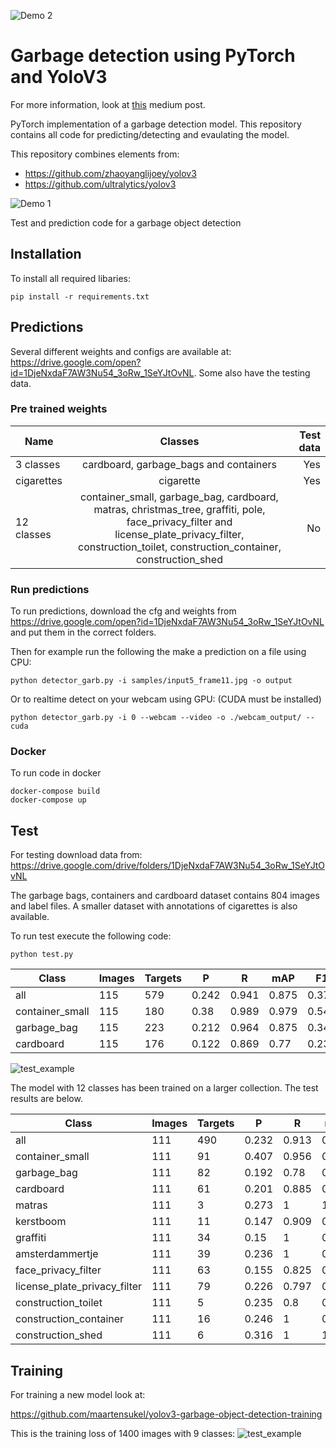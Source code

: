 ![Demo 2](https://github.com/maartensukel/yolov3-pytorch-garbage-detection/raw/master/demo/garb_demo_3.gif)

# Garbage detection using PyTorch and YoloV3

For more information, look at [this](https://medium.com/maarten-sukel/garbage-object-detection-using-pytorch-and-yolov3-d6c4e0424a10) medium post.

PyTorch implementation of a garbage detection model. This repository contains all code for predicting/detecting and evaulating the model.

This repository combines elements from:
* https://github.com/zhaoyanglijoey/yolov3
* https://github.com/ultralytics/yolov3

![Demo 1](https://github.com/maartensukel/yolov3-pytorch-garbage-detection/raw/master/demo/demo_1.png)

Test and prediction code for a garbage object detection

## Installation

To install all required libaries:
```
pip install -r requirements.txt
```

## Predictions

Several different weights and configs are available at: https://drive.google.com/open?id=1DjeNxdaF7AW3Nu54_3oRw_1SeYJtOvNL. Some also have the testing data.

### Pre trained weights

| Name | Classes          | Test data  |
| ------------- |:-------------:| -----:|
| 3 classes| cardboard, garbage_bags and containers| Yes |
| cigarettes | cigarette     |  Yes|
| 12 classes| container_small, garbage_bag, cardboard, matras, christmas_tree, graffiti, pole, face_privacy_filter and license_plate_privacy_filter, construction_toilet, construction_container, construction_shed  |   No|


### Run predictions
To run predictions, download the cfg and weights from https://drive.google.com/open?id=1DjeNxdaF7AW3Nu54_3oRw_1SeYJtOvNL and put them in the correct folders. 

Then for example run the following the make a prediction on a file using CPU:

```
python detector_garb.py -i samples/input5_frame11.jpg -o output
```

Or to realtime detect on your webcam using GPU: (CUDA must be installed)
```
python detector_garb.py -i 0 --webcam --video -o ./webcam_output/ --cuda
```

### Docker

To run code in docker
```
docker-compose build
docker-compose up
```

## Test

For testing download data from:
https://drive.google.com/drive/folders/1DjeNxdaF7AW3Nu54_3oRw_1SeYJtOvNL

The garbage bags, containers and cardboard dataset contains 804 images and label files. A smaller dataset with annotations of cigarettes is also available.

To run test execute the following code:

```
python test.py
```

| Class           | Images | Targets | P     | R     | mAP   | F1    |
|-----------------|--------|---------|-------|-------|-------|-------|
| all             | 115    | 579     | 0.242 | 0.941 | 0.875 | 0.376 |
| container_small | 115    | 180     | 0.38  | 0.989 | 0.979 | 0.549 |
| garbage_bag     | 115    | 223     | 0.212 | 0.964 | 0.875 | 0.348 |
| cardboard       | 115    | 176     | 0.122 | 0.869 | 0.77  | 0.231 |



![test_example](https://github.com/maartensukel/yolov3-pytorch-garbage-detection/raw/master/test_batch0.jpg)

The model with 12 classes has been trained on a larger collection. The test results are below.

|Class |Images|Targets|P |R |mAP |F1|
|---------------------|--------|---------|-------|-------|-------|-------|
|all|111|490|0.232|0.913|0.855|0.365|
|container_small|111|91|0.407|0.956|0.948|0.57|
|garbage_bag|111|82|0.192|0.78|0.725|0.308|
|cardboard|111|61|0.201|0.885|0.829|0.327|
|matras|111|3|0.273|1|1|0.429|
|kerstboom|111|11|0.147|0.909|0.848|0.253|
|graffiti|111|34|0.15|1|0.98|0.262|
|amsterdammertje|111|39|0.236|1|0.989|0.382|
|face_privacy_filter|111|63|0.155|0.825|0.64|0.261|
|license_plate_privacy_filter|111|79|0.226|0.797|0.615|0.352|
|construction_toilet|111|5|0.235|0.8|0.7|0.364|
|construction_container|111|16|0.246|1|0.982|0.395|
|construction_shed|111|6|0.316|1|1|0.48|


## Training
For training a new model look at:

https://github.com/maartensukel/yolov3-garbage-object-detection-training

This is the training loss of 1400 images with 9 classes:
![test_example](https://github.com/maartensukel/yolov3-pytorch-garbage-detection/raw/master/loss.png)
